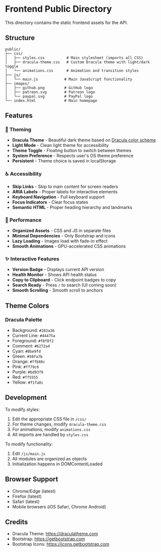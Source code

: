 # Frontend Public Directory

This directory contains the static frontend assets for the API.

## Structure

```
public/
├── css/
│   ├── styles.css          # Main stylesheet (imports all CSS)
│   ├── dracula-theme.css   # Custom Dracula theme with light/dark toggle
│   └── animations.css      # Animation and transition styles
├── js/
│   └── main.js            # Main JavaScript functionality
├── images/
│   ├── github.png         # GitHub logo
│   ├── patreon.svg        # Patreon logo
│   └── paypal.svg         # PayPal logo
└── index.html             # Main homepage
```

## Features

### 🎨 Theming
- **Dracula Theme** - Beautiful dark theme based on [Dracula color scheme](https://draculatheme.com)
- **Light Mode** - Clean light theme for accessibility
- **Theme Toggle** - Floating button to switch between themes
- **System Preference** - Respects user's OS theme preference
- **Persistent** - Theme choice is saved in localStorage

### ♿ Accessibility
- **Skip Links** - Skip to main content for screen readers
- **ARIA Labels** - Proper labels for interactive elements
- **Keyboard Navigation** - Full keyboard support
- **Focus Indicators** - Clear focus states
- **Semantic HTML** - Proper heading hierarchy and landmarks

### 🚀 Performance
- **Organized Assets** - CSS and JS in separate files
- **Minimal Dependencies** - Only Bootstrap and icons
- **Lazy Loading** - Images load with fade-in effect
- **Smooth Animations** - GPU-accelerated CSS animations

### ✨ Interactive Features
- **Version Badge** - Displays current API version
- **Health Monitor** - Shows API health status
- **Copy to Clipboard** - Click endpoint badges to copy
- **Search Ready** - Press `/` to search (UI coming soon)
- **Smooth Scrolling** - Smooth scroll to anchors

## Theme Colors

### Dracula Palette
- Background: `#282a36`
- Current Line: `#44475a`
- Foreground: `#f8f8f2`
- Comment: `#6272a4`
- Cyan: `#8be9fd`
- Green: `#50fa7b`
- Orange: `#ffb86c`
- Pink: `#ff79c6`
- Purple: `#bd93f9`
- Red: `#ff5555`
- Yellow: `#f1fa8c`

## Development

To modify styles:
1. Edit the appropriate CSS file in `/css/`
2. For theme changes, modify `dracula-theme.css`
3. For animations, modify `animations.css`
4. All imports are handled by `styles.css`

To modify functionality:
1. Edit `/js/main.js`
2. All modules are organized as objects
3. Initialization happens in DOMContentLoaded

## Browser Support

- Chrome/Edge (latest)
- Firefox (latest)
- Safari (latest)
- Mobile browsers (iOS Safari, Chrome Android)

## Credits

- Dracula Theme: https://draculatheme.com
- Bootstrap: https://getbootstrap.com
- Bootstrap Icons: https://icons.getbootstrap.com